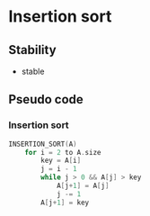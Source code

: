 # Insertion sort

## Stability
+ stable

## Pseudo code

### Insertion sort

```cpp
INSERTION_SORT(A)
    for i = 2 to A.size
        key = A[i]
        j = i - 1
        while j > 0 && A[j] > key
            A[j+1] = A[j]
            j -= 1
        A[j+1] = key
```
